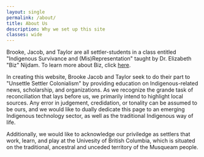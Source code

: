 ```yaml
---
layout: single
permalink: /about/
title: About Us
description: Why we set up this site
classes: wide
---
```


 Brooke, Jacob, and Taylor are all settler-students in a class entitled "Indigenous Survivance and (Mis)Representation" taught by Dr. Elizabeth "Biz" Nijdam. To learn more about Biz, click [here](https://cenes.ubc.ca/profile/biz-nijdam/).

 In creating this website, Brooke Jacob and Taylor seek to do their part to "Unsettle Settler Colonialism" by providing education on Indigenous-related news, scholarship, and organizations.  As we recognize the grande task of reconciliation that lays before us, we primarily intend to highlight local sources. Any error in judgement, credidation, or tonality can be assumed to be ours, and we would like to dually dedicate this page to an emerging Indigenous technology sector, as well as the traditional Indigenous way of life.

Additionally, we would like to acknowledge our priviledge as settlers that work, learn, and play at the Univesity of British Columbia, which is situated on the traditional, ancestral and unceded territory of the Musqueam people.
